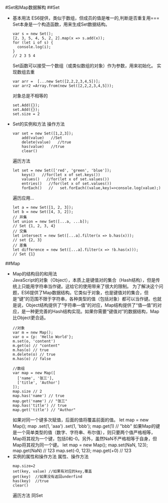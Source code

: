 
#Set和Map数据解构
##Set
- 基本用法
	ES6提供，类似于数组，但成员的值是唯一的,判断是否重复用===
	Set本身是一个构造函数，用来生成Set数据结构。
	```
	var s = new Set();
	[2, 3, 5, 4, 5, 2, 2].map(x => s.add(x));
	for (let i of s) {
	  console.log(i);
	}
	// 2 3 5 4
	```
	Set函数可以接受一个数组（或类似数组的对象）作为参数，用来初始化。
	实现数组去重
	```
	var arr =  [...new Set([2,2,2,3,4,5])];
	var arr2 =Array.from(new Set([2,2,2,3,4,5]));
	```
	对象总是不相等的
	```
	set.Add({});
	set.Add({});
	set.size = 2
	```
- Set的实例和方法 
	操作方法
	```
	var set = new Set([1,2,3]);
		add(value)	 //Set
		delete(value)   //true
		has(value)	 //true
		clear()  
	```
	遍历方法
	```
	let set = new Set(['red', 'green', 'blue']);
		keys()   //for(let x of set.keys())
		values()   //for(let x of set.values())
		entries()   //for(let x of set.values())
		forEach()	//   set.forEach((value,key)=>console.log(value);)	
	```  
	遍历应用...
	```
	let a = new Set([1, 2, 3]);
	let b = new Set([4, 3, 2]);
	// 并集
	let union = new Set([...a, ...b]);
	// Set {1, 2, 3, 4}
	// 交集
	let intersect = new Set([...a].filter(x => b.has(x)));
	// set {2, 3}
	// 差集
	let difference = new Set([...a].filter(x => !b.has(x)));
	// Set {1}
	```
 ##Map
- Map的结构目的和用法	 
	JavaScript的对象（Object），本质上是键值对的集合（Hash结构），但是传统上只能用字符串当作键。这给它的使用带来了很大的限制。
	为了解决这个问题，ES6提供了Map数据结构。它类似于对象，也是键值对的集合，但是“键”的范围不限于字符串，各种类型的值（包括对象）都可以当作键。也就是说，Object结构提供了“字符串—值”的对应，Map结构提供了“值—值”的对应，是一种更完善的Hash结构实现。如果你需要“键值对”的数据结构，Map比Object更合适。
	```
	//对象
	var m = new Map();
	var o = {p: 'Hello World'};
	m.set(o, 'content')
	m.get(o) // "content"
	m.has(o) // true
	m.delete(o) // true
	m.has(o) // false

	//数组
	var map = new Map([
	  ['name', '张三'],
	  ['title', 'Author']
	]);
	map.size // 2
	map.has('name') // true
	map.get('name') // "张三"
	map.has('title') // true
	map.get('title') // "Author"
	```
	如果对同一个键多次赋值，后面的值将覆盖前面的值。
	let map = new Map();
	map
	.set(1, 'aaa')
	.set(1, 'bbb');
	map.get(1) // "bbb"
	如果Map的键是一个简单类型的值（数字、字符串、布尔值），则只要两个值严格相等，Map将其视为一个键，包括0和-0。另外，虽然NaN不严格相等于自身，但Map将其视为同一个键。
	let map = new Map();
	map.set(NaN, 123);
	map.get(NaN) // 123
	map.set(-0, 123);
	map.get(+0) // 123
- 实例的属性和操作方法
	属性、操作方法
	```
	map.size=2
	set(key, value) //如果有对应的key,覆盖
	get(key)  //如果没有返回underfind
	has(key)  //true
	clear()
	```
	遍历方法 同Set
	